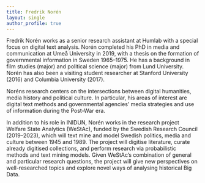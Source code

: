 ```yaml
---
title: Fredrik Norén
layout: single
author_profile: true
---
```


Fredrik Norén works as a senior research assistant at Humlab with a special focus on digital text analysis. Norén completed his PhD in media and communication at Umeå University in 2019, with a thesis on the formation of governmental information in Sweden 1965–1975. He has a background in film studies (major) and political science (major) from Lund University. Norén has also been a visiting student researcher at Stanford University (2016) and Columbia University (2017).

Noréns research centers on the intersections between digital humanities, media history and political culture. In particular, his areas of interest are digital text methods and governmental agencies’ media strategies and use of information during the Post-War era.

In addition to his role in INIDUN, Norén works in the research project Welfare State Analytics (WeStAc), funded by the Swedish Research Council (2019–2023), which will text mine and model Swedish politics, media and culture between 1945 and 1989. The project will digitise literature, curate already digitised collections, and perform research via probabilistic methods and text mining models. Given WeStAc’s combination of general and particular research questions, the project will give new perspectives on well-researched topics and explore novel ways of analysing historical Big Data.
